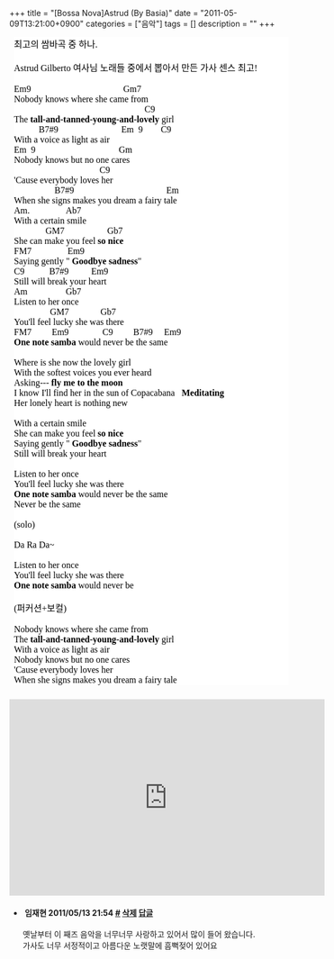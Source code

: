 +++
title = "[Bossa Nova]Astrud (By Basia)"
date = "2011-05-09T13:21:00+0900"
categories = ["음악"]
tags = []
description = ""
+++
<span class="copyright_entry" style="display:block;" title="[Bossa Nova]Astrud (By Basia)@@**@@http://shed.egloos.com/3643663"></span>
<div>
 <font class="Apple-style-span" face="Gulim" size="3"><span class="Apple-style-span" style="line-height: normal;">
   <div style="color: rgb(0, 0, 0); margin-top: 8px; margin-right: 8px; margin-bottom: 8px; margin-left: 8px; background-image: initial; background-attachment: initial; background-origin: initial; background-clip: initial; background-color: rgb(255, 255, 255); background-position: initial initial; background-repeat: initial initial; ">
    <div>
     최고의 쌈바곡 중 하나.
    </div>
    <div>
     <br>
    </div>
    <div>
     Astrud Gilberto 여사님 노래들 중에서 뽑아서 만든 가사 센스 최고!
    </div>
    <div>
     <br>
    </div>
    <div>
     Em9 &nbsp; &nbsp; &nbsp; &nbsp; &nbsp; &nbsp; &nbsp; &nbsp; &nbsp; &nbsp; &nbsp; &nbsp; &nbsp; &nbsp; &nbsp; &nbsp; &nbsp; &nbsp; &nbsp; &nbsp; Gm7
    </div>
    <div>
     Nobody knows where she came from&nbsp;&nbsp;
    </div>
    <div>
     &nbsp; &nbsp; &nbsp; &nbsp; &nbsp; &nbsp; &nbsp; &nbsp; &nbsp; &nbsp; &nbsp; &nbsp; &nbsp; &nbsp; &nbsp; &nbsp; &nbsp; &nbsp; &nbsp; &nbsp; &nbsp; &nbsp; &nbsp; &nbsp; &nbsp; &nbsp; &nbsp; &nbsp; &nbsp; C9
    </div>
    <div>
     The 
     <b>tall-and-tanned-young-and-lovely</b> girl&nbsp;&nbsp;
    </div>
    <div>
     &nbsp;&nbsp;&nbsp;&nbsp;&nbsp;&nbsp;&nbsp;&nbsp;&nbsp;&nbsp; B7#9 &nbsp; &nbsp; &nbsp; &nbsp; &nbsp; &nbsp; &nbsp; &nbsp; &nbsp; &nbsp; &nbsp; &nbsp; &nbsp; &nbsp;Em&nbsp;
     <div _mce_style="display: inline !important;" style="display: inline !important; ">
      <div _mce_style="display: inline !important;" style="display: inline !important; ">
       9
      </div>&nbsp;
     </div>&nbsp; &nbsp;&nbsp;
     <div _mce_style="display: inline !important;" style="display: inline !important; ">
      <div _mce_style="display: inline !important;" style="display: inline !important; ">
       C9
      </div>&nbsp;
     </div>&nbsp; &nbsp; &nbsp; &nbsp; &nbsp; &nbsp; &nbsp; &nbsp; &nbsp; &nbsp; &nbsp; &nbsp; &nbsp; &nbsp; &nbsp; &nbsp; &nbsp; &nbsp; &nbsp; &nbsp; &nbsp; &nbsp;&nbsp;
    </div>
    <div>
     With a voice as light as air&nbsp;&nbsp;
    </div>
    <div>
     Em&nbsp;
     <div _mce_style="display: inline !important;" style="display: inline !important; ">
      <div _mce_style="display: inline !important;" style="display: inline !important; ">
       9 &nbsp; &nbsp;
      </div>&nbsp;
     </div>&nbsp; &nbsp; &nbsp; &nbsp; &nbsp; &nbsp; &nbsp; &nbsp; &nbsp; &nbsp; &nbsp; &nbsp; &nbsp; &nbsp; &nbsp; Gm
    </div>
    <div>
     Nobody knows but no one cares&nbsp;&nbsp;
    </div>
    <div>
     &nbsp; &nbsp; &nbsp; &nbsp; &nbsp; &nbsp; &nbsp; &nbsp; &nbsp; &nbsp; &nbsp; &nbsp; &nbsp; &nbsp; &nbsp; &nbsp; &nbsp; &nbsp;&nbsp;&nbsp;
     <div _mce_style="display: inline !important;" style="display: inline !important; ">
      <div _mce_style="display: inline !important;" style="display: inline !important; ">
       C9
      </div>
     </div>
    </div>
    <div>
     'Cause everybody loves her&nbsp;&nbsp;
    </div>
    <div>
     &nbsp; &nbsp; &nbsp; &nbsp; &nbsp; &nbsp; &nbsp; &nbsp;&nbsp;&nbsp;
     <div _mce_style="display: inline !important;" style="display: inline !important; ">
      <div _mce_style="display: inline !important;" style="display: inline !important; ">
       B7#9 &nbsp; &nbsp; &nbsp; &nbsp;&nbsp;
      </div>&nbsp;
     </div>&nbsp; &nbsp; &nbsp; &nbsp; &nbsp; &nbsp; &nbsp; &nbsp; &nbsp; &nbsp; &nbsp; &nbsp; &nbsp; &nbsp; &nbsp;Em
    </div>
    <div>
     When she signs makes you dream a fairy tale&nbsp;&nbsp;
    </div>
    <div>
     Am.&nbsp;&nbsp;&nbsp;&nbsp;&nbsp;&nbsp;&nbsp;&nbsp;&nbsp;&nbsp;&nbsp;&nbsp;&nbsp;&nbsp;&nbsp;&nbsp;Ab7
    </div>
    <div>
     With a certain smile&nbsp;&nbsp;
    </div>
    <div>
     &nbsp;&nbsp;&nbsp;&nbsp;&nbsp;&nbsp;&nbsp;&nbsp;&nbsp;&nbsp;&nbsp;&nbsp;&nbsp;&nbsp;GM7 &nbsp; &nbsp; &nbsp; &nbsp; &nbsp; &nbsp; &nbsp; &nbsp; &nbsp; Gb7
    </div>
    <div>
     She can make you feel 
     <b>so nice</b>&nbsp;&nbsp;
    </div>
    <div>
     FM7 &nbsp; &nbsp; &nbsp; &nbsp; &nbsp; &nbsp; &nbsp; &nbsp;Em9 &nbsp; &nbsp; &nbsp; &nbsp; &nbsp; &nbsp; &nbsp; &nbsp;
    </div>
    <div>
     Saying gently "
     <b>Goodbye sadness</b>"&nbsp;&nbsp;
    </div>
    <div>
     C9 &nbsp; &nbsp; &nbsp; &nbsp;&nbsp;&nbsp;
     <div _mce_style="display: inline !important;" style="display: inline !important; ">
      <div _mce_style="display: inline !important;" style="display: inline !important; ">
       <div _mce_style="display: inline !important;" style="display: inline !important; ">
        <div _mce_style="display: inline !important;" style="display: inline !important; ">
         B7#9 &nbsp; &nbsp; &nbsp;&nbsp;
        </div>&nbsp;
       </div>
      </div>
     </div>Em9
    </div>
    <div>
     Still will break your heart&nbsp;&nbsp;
    </div>
    <div>
     Am&nbsp;
     <div _mce_style="display: inline !important;" style="display: inline !important; ">
      <div _mce_style="display: inline !important;" style="display: inline !important; ">
       &nbsp; &nbsp; &nbsp; &nbsp; &nbsp; &nbsp; &nbsp; &nbsp;Gb7
      </div>
     </div>
    </div>
    <div>
     Listen to her once&nbsp;&nbsp;
    </div>
    <div>
     &nbsp;&nbsp;&nbsp;&nbsp;&nbsp;&nbsp;&nbsp;&nbsp;&nbsp;&nbsp;&nbsp;&nbsp;&nbsp;&nbsp;&nbsp;&nbsp;GM7 &nbsp; &nbsp; &nbsp; &nbsp; &nbsp; &nbsp; &nbsp;Gb7
    </div>
    <div>
     You'll feel lucky she was there&nbsp;&nbsp;
    </div>
    <div>
     <div>
      FM7 &nbsp; &nbsp; &nbsp; &nbsp; Em9 &nbsp; &nbsp; &nbsp; &nbsp; &nbsp; &nbsp;&nbsp;&nbsp;
      <div _mce_style="display: inline !important;" style="display: inline !important; ">
       <div _mce_style="display: inline !important;" style="display: inline !important; ">
        <div _mce_style="display: inline !important;" style="display: inline !important; ">
         C9 &nbsp; &nbsp; &nbsp;
        </div>&nbsp;
       </div>
      </div>
      <div _mce_style="display: inline !important;" style="display: inline !important; ">
       <div _mce_style="display: inline !important;" style="display: inline !important; ">
        <div _mce_style="display: inline !important;" style="display: inline !important; ">
         <div _mce_style="display: inline !important;" style="display: inline !important; ">
          <div _mce_style="display: inline !important;" style="display: inline !important; ">
           <div _mce_style="display: inline !important;" style="display: inline !important; ">
            <div _mce_style="display: inline !important;" style="display: inline !important; ">
             B7#9 &nbsp;
            </div>&nbsp;
           </div>
          </div>
         </div>
        </div>
       </div>
      </div>
      <div _mce_style="display: inline !important;" style="display: inline !important; ">
       <div _mce_style="display: inline !important;" style="display: inline !important; ">
        <div _mce_style="display: inline !important;" style="display: inline !important; ">
         Em9
        </div>
       </div>
      </div>
     </div>
    </div>
    <div>
     <b>One note samba</b> would never be the same&nbsp;&nbsp;
    </div>
    <div>
     <br clear="none">
    </div>
    <div>
     Where is she now the lovely girl&nbsp;&nbsp;
    </div>
    <div>
     With the softest voices you ever heard&nbsp;&nbsp;
    </div>
    <div>
     Asking---
     <b>fly me to the moon</b>&nbsp;&nbsp;
    </div>
    <div>
     I know I'll find her in the sun of Copacabana
     <div style="color: rgb(0, 0, 0); margin-top: 8px; margin-right: 8px; margin-bottom: 8px; margin-left: 8px; background-image: initial; background-attachment: initial; background-origin: initial; background-clip: initial; background-color: rgb(255, 255, 255); display: inline !important; ">
      <div style="display: inline !important; ">
       <b>Meditating</b> &nbsp;
      </div>
     </div>
    </div>
    <div>
     Her lonely heart is nothing new&nbsp;&nbsp;
    </div>
    <div>
     <br clear="none">
    </div>
    <div>
     With a certain smile&nbsp;&nbsp;
    </div>
    <div>
     She can make you feel 
     <b>so nice&nbsp;</b>&nbsp;
    </div>
    <div>
     Saying gently "
     <b>Goodbye sadness</b>"&nbsp;&nbsp;
    </div>
    <div>
     Still will break your heart&nbsp;&nbsp;
    </div>
    <div>
     <br clear="none">
    </div>
    <div>
     Listen to her once&nbsp;&nbsp;
    </div>
    <div>
     You'll feel lucky she was there&nbsp;&nbsp;
    </div>
    <div>
     <b>One note samba</b> would never be the same&nbsp;&nbsp;
    </div>
    <div>
     Never be the same&nbsp;&nbsp;
    </div>
    <div>
     <br>
    </div>
    <div>
     (solo)
    </div>
    <div>
     <br clear="none">
    </div>
    <div>
     Da Ra Da~
    </div>
    <div>
     <br>
    </div>
    <div>
     Listen to her once&nbsp;&nbsp;
    </div>
    <div>
     You'll feel lucky she was there&nbsp;&nbsp;
    </div>
    <div>
     <b>One note samba</b> would never be&nbsp;&nbsp;
    </div>
    <div>
     <br>
    </div>
    <div>
     (퍼커션+보컬)
    </div>
    <div>
     <br clear="none">
    </div>
    <div>
     Nobody knows where she came from&nbsp;&nbsp;
    </div>
    <div>
     The 
     <b>tall-and-tanned-young-and-lovely</b> girl&nbsp;&nbsp;
    </div>
    <div>
     With a voice as light as air&nbsp;&nbsp;
    </div>
    <div>
     Nobody knows but no one cares&nbsp;&nbsp;
    </div>
    <div>
     'Cause everybody loves her&nbsp;&nbsp;
    </div>
    <div>
     When she signs makes you dream a fairy tale
    </div>
   </div></span></font>
</div>
<div>
 <br>
</div>
<embed src="http://www.youtube.com/v/MnXlfPFuy38?fs=1&amp;hl=ko_KR" type="application/x-shockwave-flash" width="560" height="349" allowscriptaccess="always" allowfullscreen="true"> 
<!--
       <rdf:RDF xmlns:rdf="http://www.w3.org/1999/02/22-rdf-syntax-ns#"
		    xmlns:dc="http://purl.org/dc/elements/1.1/"
		    xmlns:trackback="http://madskills.com/public/xml/rss/module/trackback/">
       <rdf:Description
	        rdf:about="http://shed.egloos.com/3643663"
	        dc:identifier="http://shed.egloos.com/3643663"
	        dc:title="[Bossa Nova]Astrud (By Basia)"
	        trackback:ping="http://shed.egloos.com/tb/3643663"/>
       </rdf:RDF>
       -->

<ul><li class="comment_item"> <h4 class="comment_writer_info"> <span class="comment_gravatar"><img src="http://md.egloos.com/img/eg/profile_anonymous.jpg" alt=""></span> <span class="comment_writer">임재현</span> <span class="comment_datetime" title="2011/05/13 21:54">2011/05/13 21:54</span> <span class="comment_link"><a name="8101011" href="http://shed.egloos.com/3643663#8101011" title="#">#</a> </span> <span class="comment_admin"> <a href="#" onclick="delComment_view('a0003782','3643663','8101011','','','0'); return false;">삭제</a> <a href="javascript:;" onclick="replyComment('replyform3643663','3643663','8101011',5,'','http://', '', 'http://shed.egloos.com/3643663#cmt','','0'); return false;" title="답글">답글</a> </span> <span class="comment_security"></span> </h4>
 <div id="comment_8101011">
  옛날부터 이 째즈 음악을 너무너무 사랑하고 있어서 많이 들어 왔습니다.
  <br>가사도 너무 서정적이고 아름다운 노랫말에 흠뻑젖어 있어요
 </div> 
 <div id="reply3643663_8101011" class="comment_write reply_write" style="display:none;"></div> </li></ul>
